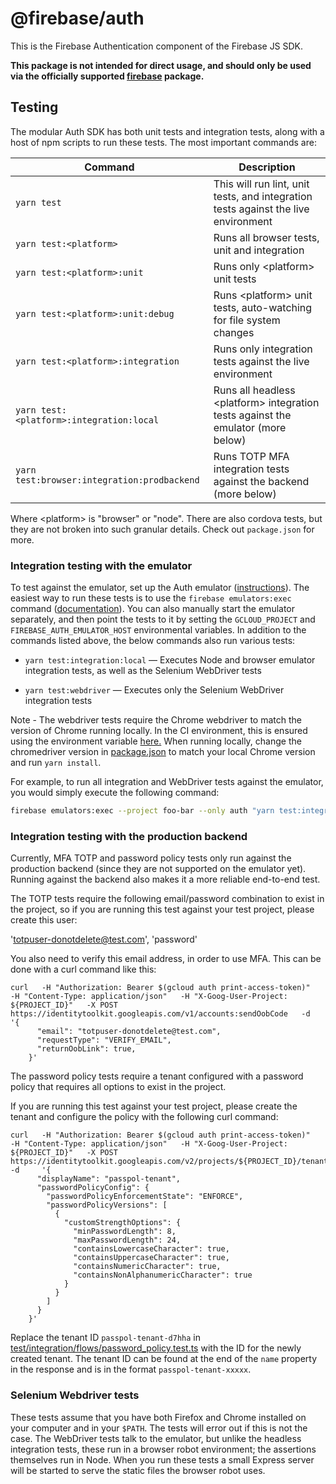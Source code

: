 # @firebase/auth

This is the Firebase Authentication component of the Firebase JS SDK.

**This package is not intended for direct usage, and should only be used via the officially supported [firebase](https://www.npmjs.com/package/firebase) package.**

## Testing

The modular Auth SDK has both unit tests and integration tests, along with a
host of npm scripts to run these tests. The most important commands are:

| Command | Description |
| ------- | ----------- |
| `yarn test` | This will run lint, unit tests, and integration tests against the live environment|
| `yarn test:<platform>` | Runs all browser tests, unit and integration |
| `yarn test:<platform>:unit` | Runs only \<platform> unit tests |
| `yarn test:<platform>:unit:debug` | Runs \<platform> unit tests, auto-watching for file system changes |
| `yarn test:<platform>:integration` | Runs only integration tests against the live environment |
| `yarn test:<platform>:integration:local` | Runs all headless \<platform> integration tests against the emulator (more below) |
| `yarn test:browser:integration:prodbackend` | Runs TOTP MFA integration tests against the backend (more below) |

Where \<platform> is "browser" or "node". There are also cordova tests, but they
are not broken into such granular details. Check out `package.json` for more.

### Integration testing with the emulator

To test against the emulator, set up the Auth emulator
([instructions](https://firebase.google.com/docs/emulator-suite/connect_and_prototype)).
The easiest way to run these tests is to use the `firebase emulators:exec`
command
([documentation](https://firebase.google.com/docs/emulator-suite/install_and_configure#startup)).
You can also manually start the emulator separately, and then point the tests
to it by setting the `GCLOUD_PROJECT` and `FIREBASE_AUTH_EMULATOR_HOST`
environmental variables. In addition to the commands listed above, the below
commands also run various tests:

  * `yarn test:integration:local` — Executes Node and browser emulator
    integration tests, as well as the Selenium WebDriver tests
  
  * `yarn test:webdriver` — Executes only the Selenium WebDriver
    integration tests

Note - The webdriver tests require the Chrome webdriver to match the version of Chrome running locally.
In the CI environment, this is ensured using the environment variable [here.](https://github.com/firebase/firebase-js-sdk/blob/6e80a678fe0c31046860554cec0459a2be34d22b/.github/workflows/test-changed-auth.yml#L7)
When running locally, change the chromedriver version in [package.json](https://github.com/firebase/firebase-js-sdk/blob/6e80a678fe0c31046860554cec0459a2be34d22b/packages/auth/package.json#L124) to match your local Chrome version and run `yarn install`.


For example, to run all integration and WebDriver tests against the emulator,
you would simply execute the following command:

```sh
firebase emulators:exec --project foo-bar --only auth "yarn test:integration:local"
```

### Integration testing with the production backend

Currently, MFA TOTP and password policy tests only run against the production backend (since they are not supported on the emulator yet).
Running against the backend also makes it a more reliable end-to-end test.

The TOTP tests require the following email/password combination to exist in the project, so if you are running this test against your test project, please create this user:

'totpuser-donotdelete@test.com', 'password'

You also need to verify this email address, in order to use MFA. This can be done with a curl command like this:

```
curl   -H "Authorization: Bearer $(gcloud auth print-access-token)"   -H "Content-Type: application/json"   -H "X-Goog-User-Project: ${PROJECT_ID}"   -X POST https://identitytoolkit.googleapis.com/v1/accounts:sendOobCode   -d     '{
      "email": "totpuser-donotdelete@test.com",
      "requestType": "VERIFY_EMAIL",
      "returnOobLink": true,
    }'
```

The password policy tests require a tenant configured with a password policy that requires all options to exist in the project.

If you are running this test against your test project, please create the tenant and configure the policy with the following curl command:

```
curl   -H "Authorization: Bearer $(gcloud auth print-access-token)"   -H "Content-Type: application/json"   -H "X-Goog-User-Project: ${PROJECT_ID}"   -X POST https://identitytoolkit.googleapis.com/v2/projects/${PROJECT_ID}/tenants   -d     '{
      "displayName": "passpol-tenant",
      "passwordPolicyConfig": {
        "passwordPolicyEnforcementState": "ENFORCE",
        "passwordPolicyVersions": [
          {
            "customStrengthOptions": {
              "minPasswordLength": 8,
              "maxPasswordLength": 24,
              "containsLowercaseCharacter": true,
              "containsUppercaseCharacter": true,
              "containsNumericCharacter": true,
              "containsNonAlphanumericCharacter": true
            }
          }
        ]
      }
    }'
```

Replace the tenant ID `passpol-tenant-d7hha` in [test/integration/flows/password_policy.test.ts](https://github.com/firebase/firebase-js-sdk/blob/ch-branchswitch-main/packages/auth/test/integration/flows/password_policy.test.ts) with the ID for the newly created tenant. The tenant ID can be found at the end of the `name` property in the response and is in the format `passpol-tenant-xxxxx`.

### Selenium Webdriver tests

These tests assume that you have both Firefox and Chrome installed on your
computer and in your `$PATH`. The tests will error out if this is not the case.
The WebDriver tests talk to the emulator, but unlike the headless integration
tests, these run in a browser robot environment; the assertions themselves run
in Node. When you run these tests a small Express server will be started to
serve the static files the browser robot uses.
